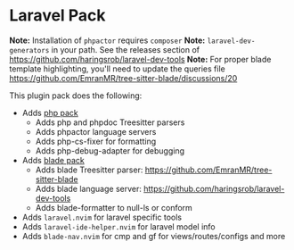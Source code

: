 # Laravel Pack

**Note:** Installation of `phpactor` requires `composer`
**Note:** `laravel-dev-generators` in your path. See the releases section of https://github.com/haringsrob/laravel-dev-tools
**Note:** For proper blade template highlighting, you'll need to update the queries file https://github.com/EmranMR/tree-sitter-blade/discussions/20

This plugin pack does the following:

- Adds [php pack](https://github.com/AstroNvim/astrocommunity/tree/main/lua/astrocommunity/pack/php)
  - Adds php and phpdoc Treesitter parsers
  - Adds phpactor language servers
  - Adds php-cs-fixer for formatting
  - Adds php-debug-adapter for debugging
- Adds [blade pack](https://github.com/AstroNvim/astrocommunity/tree/main/lua/astrocommunity/pack/blade)
  - Adds blade Treesitter parser: https://github.com/EmranMR/tree-sitter-blade
  - Adds blade language server: https://github.com/haringsrob/laravel-dev-tools
  - Adds blade-formatter to null-ls or conform
- Adds `laravel.nvim` for laravel specific tools
- Adds `laravel-ide-helper.nvim` for laravel model info
- Adds `blade-nav.nvim` for cmp and gf for views/routes/configs and more
